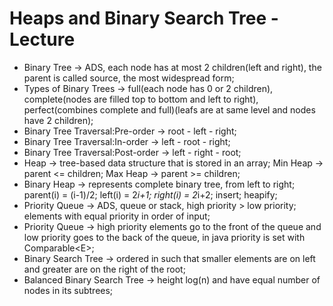 # Heaps and Binary Search Tree - Lecture

* Binary Tree -> ADS, each node has at most 2 children(left and right), the parent is called source, the most widespread form;
* Types of Binary Trees -> full(each node has 0 or 2 children), complete(nodes are filled top to bottom and left to right), perfect(combines complete and full)(leafs are at same level and nodes have 2 children);
* Binary Tree Traversal:Pre-order -> root - left - right;
* Binary Tree Traversal:In-order -> left - root - right;
* Binary Tree Traversal:Post-order -> left - right - root;
* Heap -> tree-based data structure that is stored in an array; Min Heap -> parent <= children; Max Heap -> parent >= children;
* Binary Heap -> represents complete binary tree, from left to right; parent(i) = (i-1)/2; left(i) = 2*i+1; right(i) = 2*i+2; insert; heapify;
* Priority Queue -> ADS, queue or stack, high priority > low priority; elements with equal priority in order of input;
* Priority Queue -> high priority elements go to the front of the queue and low priority goes to the back of the queue, in java priority is set with Comparable&lt;E&gt;;
* Binary Search Tree -> ordered in such that smaller elements are on left and greater are on the right of the root;
* Balanced Binary Search Tree -> height log(n) and have equal number of nodes in its subtrees;
